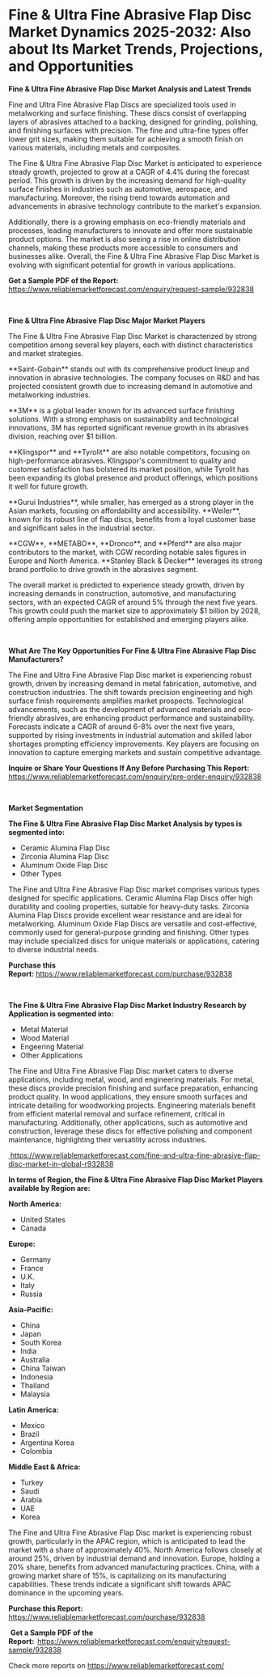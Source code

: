 <p><h1>Fine & Ultra Fine Abrasive Flap Disc Market Dynamics 2025-2032: Also about Its Market Trends, Projections, and Opportunities</h1></p><p><strong>Fine & Ultra Fine Abrasive Flap Disc Market Analysis and Latest Trends</strong></p>
<p><p>Fine and Ultra Fine Abrasive Flap Discs are specialized tools used in metalworking and surface finishing. These discs consist of overlapping layers of abrasives attached to a backing, designed for grinding, polishing, and finishing surfaces with precision. The fine and ultra-fine types offer lower grit sizes, making them suitable for achieving a smooth finish on various materials, including metals and composites.</p><p>The Fine & Ultra Fine Abrasive Flap Disc Market is anticipated to experience steady growth, projected to grow at a CAGR of 4.4% during the forecast period. This growth is driven by the increasing demand for high-quality surface finishes in industries such as automotive, aerospace, and manufacturing. Moreover, the rising trend towards automation and advancements in abrasive technology contribute to the market's expansion. </p><p>Additionally, there is a growing emphasis on eco-friendly materials and processes, leading manufacturers to innovate and offer more sustainable product options. The market is also seeing a rise in online distribution channels, making these products more accessible to consumers and businesses alike. Overall, the Fine & Ultra Fine Abrasive Flap Disc Market is evolving with significant potential for growth in various applications.</p></p>
<p><strong>Get a Sample PDF of the Report:&nbsp;</strong> <a href="https://www.reliablemarketforecast.com/enquiry/request-sample/932838?utm_campaign=3386&utm_medium=2&utm_source=Github&utm_content=ia&utm_term=21032025&utm_id=fine-ultra-fine-abrasive-flap-disc">https://www.reliablemarketforecast.com/enquiry/request-sample/932838</a></p>
<p>&nbsp;</p>
<p><strong>Fine & Ultra Fine Abrasive Flap Disc Major Market Players</strong></p>
<p><p>The Fine & Ultra Fine Abrasive Flap Disc Market is characterized by strong competition among several key players, each with distinct characteristics and market strategies. </p><p>**Saint-Gobain** stands out with its comprehensive product lineup and innovation in abrasive technologies. The company focuses on R&D and has projected consistent growth due to increasing demand in automotive and metalworking industries.</p><p>**3M** is a global leader known for its advanced surface finishing solutions. With a strong emphasis on sustainability and technological innovations, 3M has reported significant revenue growth in its abrasives division, reaching over $1 billion.</p><p>**Klingspor** and **Tyrolit** are also notable competitors, focusing on high-performance abrasives. Klingspor's commitment to quality and customer satisfaction has bolstered its market position, while Tyrolit has been expanding its global presence and product offerings, which positions it well for future growth.</p><p>**Gurui Industries**, while smaller, has emerged as a strong player in the Asian markets, focusing on affordability and accessibility. **Weiler**, known for its robust line of flap discs, benefits from a loyal customer base and significant sales in the industrial sector.</p><p>**CGW**, **METABO**, **Dronco**, and **Pferd** are also major contributors to the market, with CGW recording notable sales figures in Europe and North America. **Stanley Black & Decker** leverages its strong brand portfolio to drive growth in the abrasives segment.</p><p>The overall market is predicted to experience steady growth, driven by increasing demands in construction, automotive, and manufacturing sectors, with an expected CAGR of around 5% through the next five years. This growth could push the market size to approximately $1 billion by 2028, offering ample opportunities for established and emerging players alike.</p></p>
<p>&nbsp;</p>
<p><strong>What Are The Key Opportunities For Fine & Ultra Fine Abrasive Flap Disc Manufacturers?</strong></p>
<p><p>The Fine and Ultra Fine Abrasive Flap Disc market is experiencing robust growth, driven by increasing demand in metal fabrication, automotive, and construction industries. The shift towards precision engineering and high surface finish requirements amplifies market prospects. Technological advancements, such as the development of advanced materials and eco-friendly abrasives, are enhancing product performance and sustainability. Forecasts indicate a CAGR of around 6-8% over the next five years, supported by rising investments in industrial automation and skilled labor shortages prompting efficiency improvements. Key players are focusing on innovation to capture emerging markets and sustain competitive advantage.</p></p>
<p><strong>Inquire or Share Your Questions If Any Before Purchasing This Report:</strong> <a href="https://www.reliablemarketforecast.com/enquiry/pre-order-enquiry/932838?utm_campaign=3386&utm_medium=2&utm_source=Github&utm_content=ia&utm_term=21032025&utm_id=fine-ultra-fine-abrasive-flap-disc">https://www.reliablemarketforecast.com/enquiry/pre-order-enquiry/932838</a></p>
<p>&nbsp;</p>
<p><strong>Market Segmentation</strong></p>
<p><strong>The Fine & Ultra Fine Abrasive Flap Disc Market Analysis by types is segmented into:</strong></p>
<p><ul><li>Ceramic Alumina Flap Disc</li><li>Zirconia Alumina Flap Disc</li><li>Aluminum Oxide Flap Disc</li><li>Other Types</li></ul></p>
<p><p>The Fine and Ultra Fine Abrasive Flap Disc market comprises various types designed for specific applications. Ceramic Alumina Flap Discs offer high durability and cooling properties, suitable for heavy-duty tasks. Zirconia Alumina Flap Discs provide excellent wear resistance and are ideal for metalworking. Aluminum Oxide Flap Discs are versatile and cost-effective, commonly used for general-purpose grinding and finishing. Other types may include specialized discs for unique materials or applications, catering to diverse industrial needs.</p></p>
<p><strong>Purchase this Report:&nbsp;</strong><a href="https://www.reliablemarketforecast.com/purchase/932838?utm_campaign=3386&utm_medium=2&utm_source=Github&utm_content=ia&utm_term=21032025&utm_id=fine-ultra-fine-abrasive-flap-disc">https://www.reliablemarketforecast.com/purchase/932838</a></p>
<p>&nbsp;</p>
<p><strong>The Fine & Ultra Fine Abrasive Flap Disc Market Industry Research by Application is segmented into:</strong></p>
<p><ul><li>Metal Material</li><li>Wood Material</li><li>Engeering Material</li><li>Other Applications</li></ul></p>
<p><p>The Fine and Ultra Fine Abrasive Flap Disc market caters to diverse applications, including metal, wood, and engineering materials. For metal, these discs provide precision finishing and surface preparation, enhancing product quality. In wood applications, they ensure smooth surfaces and intricate detailing for woodworking projects. Engineering materials benefit from efficient material removal and surface refinement, critical in manufacturing. Additionally, other applications, such as automotive and construction, leverage these discs for effective polishing and component maintenance, highlighting their versatility across industries.</p></p>
<p><a href="https://www.reliablemarketforecast.com/fine-and-ultra-fine-abrasive-flap-disc-market-in-global-r932838?utm_campaign=3386&utm_medium=2&utm_source=Github&utm_content=ia&utm_term=21032025&utm_id=fine-ultra-fine-abrasive-flap-disc">&nbsp;https://www.reliablemarketforecast.com/fine-and-ultra-fine-abrasive-flap-disc-market-in-global-r932838</a></p>
<p><strong>In terms of Region, the Fine & Ultra Fine Abrasive Flap Disc Market Players available by Region are:</strong></p>
<p>
    <p> <strong> North America: </strong>
        <ul>
            <li>United States</li>
            <li>Canada</li>
        </ul>
        </p> 
    <p> <strong> Europe: </strong>
        <ul>
            <li>Germany</li>
            <li>France</li>
            <li>U.K.</li>
            <li>Italy</li>
            <li>Russia</li>
        </ul>
        </p> 
    <p> <strong> Asia-Pacific: </strong>
        <ul>
            <li>China</li>
            <li>Japan</li>
            <li>South Korea</li>
            <li>India</li>
            <li>Australia</li>
            <li>China Taiwan</li>
            <li>Indonesia</li>
            <li>Thailand</li>
            <li>Malaysia</li>
        </ul>
        </p> 
    <p> <strong> Latin America: </strong>
        <ul>
            <li>Mexico</li>
            <li>Brazil</li>
            <li>Argentina Korea</li>
            <li>Colombia</li>
        </ul>
        </p> 
    <p> <strong> Middle East & Africa: </strong>
        <ul>
            <li>Turkey</li>
            <li>Saudi</li>
            <li>Arabia</li>
            <li>UAE</li>
            <li>Korea</li>
        </ul>
    </p>
    </p>
<p><p>The Fine and Ultra Fine Abrasive Flap Disc market is experiencing robust growth, particularly in the APAC region, which is anticipated to lead the market with a share of approximately 40%. North America follows closely at around 25%, driven by industrial demand and innovation. Europe, holding a 20% share, benefits from advanced manufacturing practices. China, with a growing market share of 15%, is capitalizing on its manufacturing capabilities. These trends indicate a significant shift towards APAC dominance in the upcoming years.</p></p>
<p><strong>Purchase this Report: </strong><a href="https://www.reliablemarketforecast.com/purchase/932838?utm_campaign=3386&utm_medium=2&utm_source=Github&utm_content=ia&utm_term=21032025&utm_id=fine-ultra-fine-abrasive-flap-disc">https://www.reliablemarketforecast.com/purchase/932838</a></p>
<p>&nbsp;<strong>Get a Sample PDF of the Report:&nbsp;&nbsp;</strong><a href="https://www.reliablemarketforecast.com/enquiry/request-sample/932838?utm_campaign=3386&utm_medium=2&utm_source=Github&utm_content=ia&utm_term=21032025&utm_id=fine-ultra-fine-abrasive-flap-disc">https://www.reliablemarketforecast.com/enquiry/request-sample/932838</a></p>
<p><strong></strong></p>
<p>Check more reports on <a href="https://www.reliablemarketforecast.com/?utm_campaign=3386&utm_medium=2&utm_source=Github&utm_content=ia&utm_term=21032025&utm_id=fine-ultra-fine-abrasive-flap-disc">https://www.reliablemarketforecast.com/</a></p>